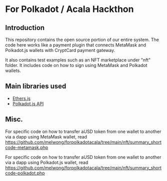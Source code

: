 # For Polkadot / Acala Hackthon

## Introduction
This repository contains the open source portion of our entire system. The code here works like a payment plugin that connects MetaMask and Polkadot.js wallets with CryptCard payment gateway.

It also contains test examples such as an NFT marketplace under "nft" folder. It includes code on how to sign using MetaMask and Polkadot wallets.

## Main libraries used
* [Ethers.js](https://github.com/ethers-io/ethers.js)
* [Polkadot.js API](https://github.com/polkadot-js)

## Misc.
For specific code on how to transfer aUSD token from one wallet to another via a dapp using MetaMask wallet, read https://github.com/melwong/forpolkadotacala/tree/main/nft/summary_shortcode-metamask.php

For specific code on how to transfer aUSD token from one wallet to another via a dapp using Polkadot.js wallet, read https://github.com/melwong/forpolkadotacala/tree/main/nft/summary_shortcode-polkadot.php


 

 
